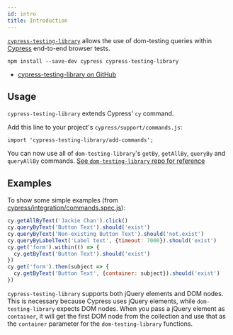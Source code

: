 ```yaml
---
id: intro
title: Introduction
---
```


[`cypress-testing-library`][gh] allows the use of dom-testing queries within [Cypress](https://cypress.io) end-to-end browser tests.

```
npm install --save-dev cypress cypress-testing-library
```

- [cypress-testing-library on GitHub][gh]

## Usage

`cypress-testing-library` extends Cypress' `cy` command.

Add this line to your project's `cypress/support/commands.js`:

```
import 'cypress-testing-library/add-commands';
```

You can now use all of `dom-testing-library`'s `getBy`, `getAllBy`, `queryBy` and `queryAllBy` commands. [See `dom-testing-library` repo for reference](https://github.com/kentcdodds/dom-testing-library#usage)

## Examples

To show some simple examples (from [cypress/integration/commands.spec.js](cypress/integration/commands.spec.js)):

```javascript
cy.getAllByText('Jackie Chan').click()
cy.queryByText('Button Text').should('exist')
cy.queryByText('Non-existing Button Text').should('not.exist')
cy.queryByLabelText('Label text', {timeout: 7000}).should('exist')
cy.get('form').within(() => {
  cy.getByText('Button Text').should('exist')
})
cy.get('form').then(subject => {
  cy.getByText('Button Text', {container: subject}).should('exist')
})
```

`cypress-testing-library` supports both jQuery elements and DOM nodes. This is necessary because Cypress uses jQuery elements, while `dom-testing-library` expects DOM nodes. When you pass a jQuery element as `container`, it will get the first DOM node from the collection and use that as the `container` parameter for the `dom-testing-library` functions.

[gh]: https://github.com/kentcdodds/cypress-testing-library